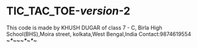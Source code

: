 # TIC_TAC_TOE-_version_-2
This code is made by KHUSH DUGAR of class 7 - C,
Birla High School(BHS),Moira street,
kolkata,West Bengal,India
Contact:9874619554
___~*~*~*~*~*~___
